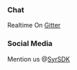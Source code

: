 ### Chat

Realtime On [Gitter](https://gitter.im/paypal/syr)

### Social Media

Mention us @[SyrSDK](https://twitter.com/syrsdk)